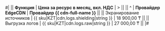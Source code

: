 #|
|| **Функция** | **Цена за ресурс в месяц, вкл. НДС** | > ||
|| ^ | **Провайдер EdgeCDN** | **Провайдер {{ cdn-full-name }}** ||
|| Экранирование источников | {{ sku|KZT|cdn.logs.shielding|string }} | 18 900,00 ₸ ||
|| Выгрузка логов | {{ sku|KZT|cdn.logs.raw|string }} | 27 000,00 ₸ ||
|#
